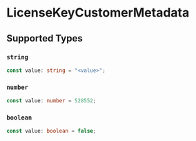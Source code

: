 # LicenseKeyCustomerMetadata


## Supported Types

### `string`

```typescript
const value: string = "<value>";
```

### `number`

```typescript
const value: number = 528552;
```

### `boolean`

```typescript
const value: boolean = false;
```


